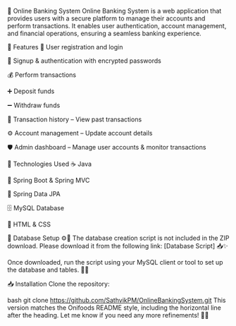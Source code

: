 🏦 Online Banking System
Online Banking System is a web application that provides users with a secure platform to manage their accounts and perform transactions. It enables user authentication, account management, and financial operations, ensuring a seamless banking experience.

🌟 Features
👥 User registration and login

📝 Signup & authentication with encrypted passwords

💰 Perform transactions

➕ Deposit funds

➖ Withdraw funds

📜 Transaction history – View past transactions

⚙️ Account management – Update account details

🛡️ Admin dashboard – Manage user accounts & monitor transactions

🔧 Technologies Used
☕ Java

🌿 Spring Boot & Spring MVC

📄 Spring Data JPA

🗄️ MySQL Database

🎨 HTML & CSS

📂 Database Setup ⚙️💾
The database creation script is not included in the ZIP download. Please download it from the following link: [Database Script] 📥✨

Once downloaded, run the script using your MySQL client or tool to set up the database and tables. 🚀📂

📥 Installation
Clone the repository:

bash
git clone https://github.com/SathvikPM/OnlineBankingSystem.git
This version matches the Onifoods README style, including the horizontal line after the heading. Let me know if you need any more refinements! 🚀😊
